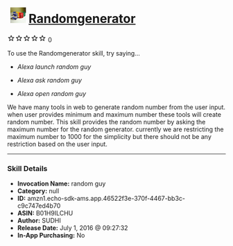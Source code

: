 # &nbsp;<img src="skill_icon" alt="Randomgenerator icon" width="36"> [Randomgenerator](http://alexa.amazon.com/#skills/amzn1.echo-sdk-ams.app.46522f3e-370f-4467-bb3c-c9c747ed4b70)
![0 stars](../../images/ic_star_border_black_18dp_1x.png)![0 stars](../../images/ic_star_border_black_18dp_1x.png)![0 stars](../../images/ic_star_border_black_18dp_1x.png)![0 stars](../../images/ic_star_border_black_18dp_1x.png)![0 stars](../../images/ic_star_border_black_18dp_1x.png) 0

To use the Randomgenerator skill, try saying...

* *Alexa launch random guy*

* *Alexa ask random guy*

* *Alexa open random guy*

We have many tools in web to generate random number from the user input. when user provides minimum and maximum number these tools will create random number. This skill provides the random number by asking the maximum number for the random generator. currently we are restricting the maximum number to 1000 for the simplicity but there should not be any restriction based on the user input.

***

### Skill Details

* **Invocation Name:** random guy
* **Category:** null
* **ID:** amzn1.echo-sdk-ams.app.46522f3e-370f-4467-bb3c-c9c747ed4b70
* **ASIN:** B01H9ILCHU
* **Author:** SUDHI
* **Release Date:** July 1, 2016 @ 09:27:32
* **In-App Purchasing:** No
